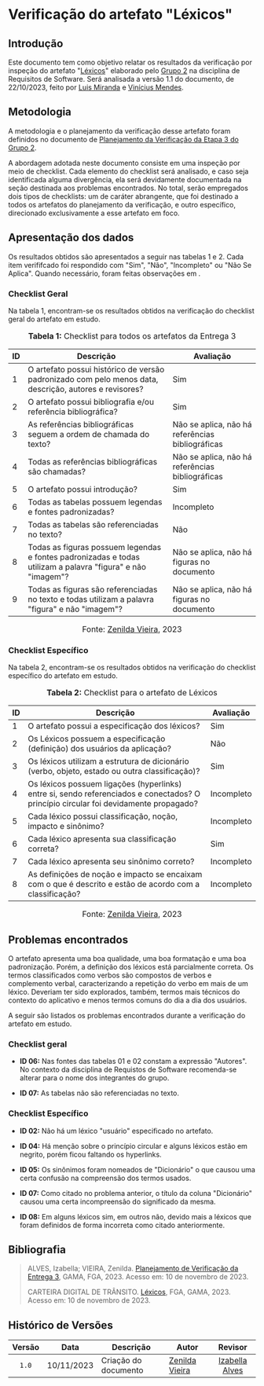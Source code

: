 # Verificação do artefato "Léxicos"

## Introdução

Este documento tem como objetivo relatar os resultados da verificação por inspeção do artefato "[Léxicos](https://requisitos-de-software.github.io/2023.2-Carteira_Digital_de_Transito/modelagem/l%C3%A9xicos/)" elaborado pelo [Grupo 2](https://requisitos-de-software.github.io/2023.2-Carteira_Digital_de_Transito/) na disciplina de Requisitos de Software. Será analisada a versão 1.1 do documento, de 22/10/2023, feito por [Luis Miranda](https://github.com/LuisMiranda10) e [Vinícius Mendes](https://github.com/yabamiah).

## Metodologia

A metodologia e o planejamento da verificação desse artefato foram definidos no documento de [Planejamento da Verificação da Etapa 3 do Grupo 2](https://github.com/Requisitos-de-Software/2023.2-Economia-DF/blob/main/docs/verificacao/Grupo-02/Entrega-03/planejamento-verificacao-e3-grupo2.md).

A abordagem adotada neste documento consiste em uma inspeção por meio de checklist. Cada elemento do checklist será analisado, e caso seja identificada alguma divergência, ela será devidamente documentada na seção destinada aos problemas encontrados. No total, serão empregados dois tipos de checklists: um de caráter abrangente, que foi destinado a todos os artefatos do planejamento da verificação, e outro específico, direcionado exclusivamente a esse artefato em foco.

## Apresentação dos dados

Os resultados obtidos são apresentados a seguir nas tabelas 1 e 2. Cada item verififcado foi respondido com "Sim", "Não", "Incompleto" ou "Não Se Aplica". Quando necessário, foram feitas observações em .

### Checklist Geral

Na tabela 1, encontram-se os resultados obtidos na verificação do checklist geral do artefato em estudo.

<div align="center">
<font size="3"><p style="text-align: center"><b>Tabela 1:</b> Checklist para todos os artefatos da Entrega 3</p></font>

<table>
  <thead>
    <tr>
      <th>ID</th>
      <th>Descrição</th>
      <th>Avaliação</th>
    </tr>
  </thead>
  <tbody>
    <tr>
      <td>1</td>
      <td>O artefato possui histórico de versão padronizado com pelo menos data, descrição, autores e revisores?</td>
      <td>Sim</td>
    </tr>
    <tr>
      <td>2</td>
      <td>O artefato possui bibliografia e/ou referência bibliográfica?</td>
      <td>Sim</td>
    </tr>
    <tr>
      <td>3</td>
      <td>As referências bibliográficas seguem a ordem de chamada do texto?</td>
      <td>Não se aplica, não há referências bibliográficas</td>
    </tr>
    <tr>
      <td>4</td>
      <td>Todas as referências bibliográficas são chamadas?</td>
      <td>Não se aplica, não há referências bibliográficas</td>
    </tr>
    <tr>
      <td>5</td>
      <td>O artefato possui introdução?</td>
      <td>Sim</td>
    </tr>
    <tr>
      <td>6</td>
      <td>Todas as tabelas possuem legendas e fontes padronizadas?</td>
      <td>Incompleto</td>
    </tr>
    <tr>
      <td>7</td>
      <td>Todas as tabelas são referenciadas no texto?</td>
      <td>Não</td>
    </tr>
    <tr>
      <td>8</td>
      <td>Todas as figuras possuem legendas e fontes padronizadas e todas utilizam a palavra "figura" e não "imagem"?</td>
      <td>Não se aplica, não há figuras no documento</td>
    </tr>
    <tr>
      <td>9</td>
      <td>Todas as figuras são referenciadas no texto e todas utilizam a palavra "figura" e não "imagem"?</td>
      <td>Não se aplica, não há figuras no documento</td>
    </tr>
  </tbody>
</table>

<font size="3"><p style="text-align: center">Fonte: <a href="https://github.com/zenildavieira">Zenilda Vieira</a>, 2023</p></font>
</div>

### Checklist Específico

Na tabela 2, encontram-se os resultados obtidos na verificação do checklist específico do artefato em estudo.

<div align="center">
<font size="3"><p style="text-align: center"><b>Tabela 2:</b> Checklist para o artefato de Léxicos</p></font>

<table>
  <thead>
    <tr>
      <th>ID</th>
      <th>Descrição</th>
      <th>Avaliação</th>
    </tr>
  </thead>
  <tbody>
    <tr>
      <td>1</td>
      <td>O artefato possui a especificação dos léxicos?</td>
      <td>Sim</td>
    </tr>
    <tr>
      <td>2</td>
      <td>Os Léxicos possuem a especificação (definição) dos usuários da aplicação?</td>
      <td>Não</td>
    </tr>
    <tr>
      <td>3</td>
      <td>Os léxicos utilizam a estrutura de dicionário (verbo, objeto, estado ou outra classificação)?</td>
      <td>Sim</td>
    </tr>
    <tr>
      <td>4</td>
      <td>Os léxicos possuem ligações (hyperlinks) entre si, sendo referenciados e conectados? O princípio circular foi devidamente propagado?</td>
      <td>Incompleto</td>
    </tr>
    <tr>
      <td>5</td>
      <td>Cada léxico possui classificação, noção, impacto e sinônimo?</td>
      <td>Incompleto</td>
    </tr>
    <tr>
      <td>6</td>
      <td>Cada léxico apresenta sua classificação correta?</td>
      <td>Sim</td>
    </tr>
    <tr>
      <td>7</td>
      <td>Cada léxico apresenta seu sinônimo correto?</td>
      <td>Incompleto</td>
    </tr>
    <tr>
      <td>8</td>
      <td>As definições de noção e impacto se encaixam com o que é descrito e estão de acordo com a classificação?</td>
      <td>Incompleto</td>
    </tr>
  </tbody>
</table>

<font size="3"><p style="text-align: center">Fonte: <a href="https://github.com/zenildavieira">Zenilda Vieira</a>, 2023</p></font>
</div>

## Problemas encontrados

O artefato apresenta uma boa qualidade, uma boa formatação e uma boa padronização. Porém, a definição dos léxicos está parcialmente correta. Os termos classificados como verbos são compostos de verbos e complemento verbal, caracterizando a repetição do verbo em mais de um léxico. Deveriam ter sido explorados, também, termos mais técnicos do contexto do aplicativo e menos termos comuns do dia a dia dos usuários.

A seguir são listados os problemas encontrados durante a verificação do artefato em estudo.

### Checklist geral

- **ID 06:** Nas fontes das tabelas 01 e 02 constam a expressão "Autores". No contexto da disciplina de Requistos de Software recomenda-se alterar para o nome dos integrantes do grupo.

- **ID 07:** As tabelas não são referenciadas no texto.

### Checklist Específico

- **ID 02:** Não há um léxico "usuário" especificado no artefato.

- **ID 04:** Há menção sobre o princípio circular e alguns léxicos estão em negrito, porém ficou faltando os hyperlinks.

- **ID 05:** Os sinônimos foram nomeados de "Dicionário" o que causou uma certa confusão na compreensão dos termos usados.

- **ID 07:** Como citado no problema anterior, o título da coluna "Dicionário" causou uma certa incompreensão do significado da mesma.

- **ID 08:** Em alguns léxicos sim, em outros não, devido mais a léxicos que foram definidos de forma incorreta como citado anteriormente.

## Bibliografia
>
> ALVES, Izabella; VIEIRA, Zenilda. [Planejamento de Verificação da Entrega 3](https://github.com/Requisitos-de-Software/2023.2-Economia-DF/blob/main/docs/verificacao/Grupo-02/Entrega-03/planejamento-verificacao-e3-grupo2.md?plain=1), GAMA, FGA, 2023. Acesso em: 10 de novembro de 2023.
>
> CARTEIRA DIGITAL DE TRÂNSITO. [Léxicos](https://requisitos-de-software.github.io/2023.2-Carteira_Digital_de_Transito/modelagem/l%C3%A9xicos/), FGA, GAMA, 2023. Acesso em: 10 de novembro de 2023.

## Histórico de Versões

| Versão | Data   | Descrição     | Autor     |  Revisor        |
| :----: | ------ | ------------- | --------- | :-------------: |
| `1.0`  | 10/11/2023 | Criação do documento  | [Zenilda Vieira](https://github.com/zenildavieira)| [Izabella Alves](https://github.com/izabellaalves) |